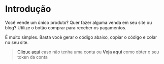 # Introdução

Você vende um único produto? Quer fazer alguma venda em seu site ou blog? Utilize o botão comprar para receber os pagamentos.

É muito simples. Basta você gerar o código abaixo, copiar o código e colar no seu site.

> <a href="https://www.yapay.com.br/intermediador-de-pagamentos-online/criar-conta/" target="_blank" class="linkPadraoVerde">Clique aqui</a> caso não tenha uma conta ou **Veja aqui** como obter o seu token da conta

